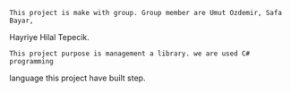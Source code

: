 


	This project is make with group. Group member are Umut Ozdemir, Safa Bayar,
Hayriye Hilal Tepecik.

	This project purpose is management a library. we are used C# programming 
language this project have built step.